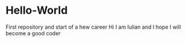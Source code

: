# Hello-World
First repository and start of a hew career 
Hi I am Iulian and I hope I will become a good coder
